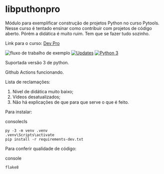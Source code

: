 # libputhonpro
Módulo para exemplificar construção de projetos Python no curso Pytools. 
Nesse curso é tentado ensinar como contribuir com projetos de código aberto.
Pórém a didática é muito ruim.
Tem que se fazer tudo sozinho.

Link para o curso: [Dev Pro](https://plataforma.dev.pro.br/)

![fluxo de trabalho de exemplo](https://github.com/github/docs/actions/workflows/main.yml/badge.svg)
[![Updates](https://pyup.io/repos/github/Michel4lves/libputhonpro/shield.svg)](https://pyup.io/repos/github/Michel4lves/libputhonpro/)
[![Python 3](https://pyup.io/repos/github/Michel4lves/libputhonpro/python-3-shield.svg)](https://pyup.io/repos/github/Michel4lves/libputhonpro/)

Suportada versão 3 de python.

Github Actions funcionando.

Lista de reclamações:
1. Nível de didática muito baixo;
2. Vídeos desatualizados;
3. Não há explicações de que para que serve o que é feito.

Para instalar:

consolecls

    py -3 -m venv .venv
    .venv\Scripts\activate
    pip install -r requirements-dev.txt


Para conferir qualidade de código:

console

    flake8

